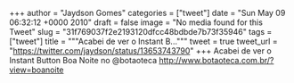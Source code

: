 
+++
author = "Jaydson Gomes"
categories = ["tweet"]
date = "Sun May 09 06:32:12 +0000 2010"
draft = false
image = "No media found for this Tweet"
slug = "31f769037f2e2193120dfcc48bdbde7b73f35946"
tags = ["tweet"]
title = """Acabei de ver o Instant B..."""
tweet = true
tweet_url = "https://twitter.com/jaydson/status/13653743790"
+++
Acabei de ver o Instant Button Boa Noite no @botaoteca http://www.botaoteca.com.br/?view=boanoite

